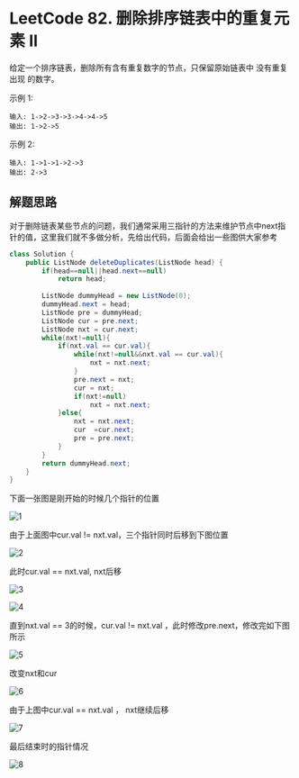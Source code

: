 # LeetCode 82. 删除排序链表中的重复元素 II

给定一个排序链表，删除所有含有重复数字的节点，只保留原始链表中 没有重复出现 的数字。



示例 1:

```
输入: 1->2->3->3->4->4->5
输出: 1->2->5
```



示例 2:

```
输入: 1->1->1->2->3
输出: 2->3
```





## 解题思路

对于删除链表某些节点的问题，我们通常采用三指针的方法来维护节点中next指针的值，这里我们就不多做分析，先给出代码，后面会给出一些图供大家参考

```java
class Solution {
    public ListNode deleteDuplicates(ListNode head) {
        if(head==null||head.next==null)
            return head;
        
        ListNode dummyHead = new ListNode(0);
        dummyHead.next = head;
        ListNode pre = dummyHead;
        ListNode cur = pre.next;
        ListNode nxt = cur.next;
        while(nxt!=null){
            if(nxt.val == cur.val){
                while(nxt!=null&&nxt.val == cur.val){
                    nxt = nxt.next;
                }
                pre.next = nxt;
                cur = nxt;
                if(nxt!=null)
                    nxt = nxt.next;
            }else{
                nxt = nxt.next;
                cur  =cur.next;
                pre = pre.next;
            }
        }
        return dummyHead.next;
    }
}

```



下面一张图是刚开始的时候几个指针的位置

![1](C:\Users\慈凯瑜\iCloudDrive\公众号配图\leetcode\链表删除\1.png)





由于上面图中cur.val != nxt.val，三个指针同时后移到下图位置

![2](C:\Users\慈凯瑜\iCloudDrive\公众号配图\leetcode\链表删除\2.png)

此时cur.val == nxt.val, nxt后移







![3](C:\Users\慈凯瑜\iCloudDrive\公众号配图\leetcode\链表删除\3.png)

![4](C:\Users\慈凯瑜\iCloudDrive\公众号配图\leetcode\链表删除\4.png)





直到nxt.val == 3的时候，cur.val != nxt.val ，此时修改pre.next，修改完如下图所示

![5](C:\Users\慈凯瑜\iCloudDrive\公众号配图\leetcode\链表删除\5.png)



改变nxt和cur

![6](C:\Users\慈凯瑜\iCloudDrive\公众号配图\leetcode\链表删除\6.png)



由于上图中cur.val == nxt.val ， nxt继续后移

![7](C:\Users\慈凯瑜\iCloudDrive\公众号配图\leetcode\链表删除\7.png)



最后结束时的指针情况

![8](C:\Users\慈凯瑜\iCloudDrive\公众号配图\leetcode\链表删除\8.png)

